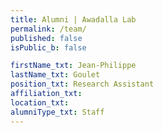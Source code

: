 ```yaml
---
title: Alumni | Awadalla Lab
permalink: /team/
published: false
isPublic_b: false

firstName_txt: Jean-Philippe
lastName_txt: Goulet
position_txt: Research Assistant
affiliation_txt:
location_txt:
alumniType_txt: Staff
---
```

